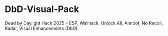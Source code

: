 # DbD-Visual-Pack
Dead by Daylight Hack 2025 – ESP, Wallhack, Unlock All, Aimbot, No Recoil, Radar, Visual Enhancements (DbD)
